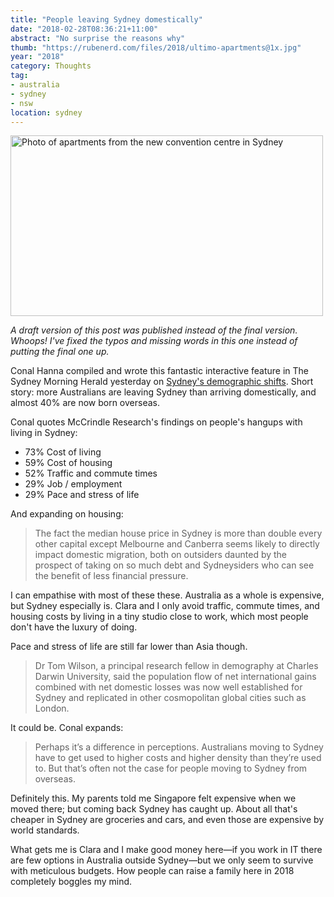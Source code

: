 ```yaml
---
title: "People leaving Sydney domestically"
date: "2018-02-28T08:36:21+11:00"
abstract: "No surprise the reasons why"
thumb: "https://rubenerd.com/files/2018/ultimo-apartments@1x.jpg"
year: "2018"
category: Thoughts
tag:
- australia
- sydney
- nsw
location: sydney
---
```

<p><img src="https://rubenerd.com/files/2018/sydneyapartments@1x.jpg" srcset="https://rubenerd.com/files/2018/sydneyapartments@1x.jpg 1x, https://rubenerd.com/files/2018/sydneyapartments@2x.jpg 2x" alt="Photo of apartments from the new convention centre in Sydney" style="width:500px; height:289px;" /></p>

<p style="font-style:italic">A draft version of this post was published instead of the final version. Whoops! I've fixed the typos and missing words in this one instead of putting the final one up.</p>

Conal Hanna compiled and wrote this fantastic interactive feature in The Sydney Morning Herald yesterday on [Sydney's demographic shifts]. Short story: more Australians are leaving Sydney than arriving domestically, and almost 40% are now born overseas. 

Conal quotes McCrindle Research's findings on people's hangups with living in Sydney:

* 73% Cost of living
* 59% Cost of housing
* 52% Traffic and commute times
* 29% Job / employment
* 29% Pace and stress of life

And expanding on housing:

> The fact the median house price in Sydney is more than double every other capital except Melbourne and Canberra seems likely to directly impact domestic migration, both on outsiders daunted by the prospect of taking on so much debt and Sydneysiders who can see the benefit of less financial pressure. 

I can empathise with most of these these. Australia as a whole is expensive, but Sydney especially is. Clara and I only avoid traffic, commute times, and housing costs by living in a tiny studio close to work, which most people don't have the luxury of doing.

Pace and stress of life are still far lower than Asia though.

> Dr Tom Wilson, a principal research fellow in demography at Charles Darwin University, said the population flow of net international gains combined with net domestic losses was now well established for Sydney and replicated in other cosmopolitan global cities such as London. 

It could be. Conal expands:

> Perhaps it’s a difference in perceptions. Australians moving to Sydney have to get used to higher costs and higher density than they’re used to. But that’s often not the case for people moving to Sydney from overseas.

Definitely this. My parents told me Singapore felt expensive when we moved there; but coming back Sydney has caught up. About all that's cheaper in Sydney are groceries and cars, and even those are expensive by world standards.

What gets me is Clara and I make good money here—if you work in IT there are few options in Australia outside Sydney—but we only seem to survive with meticulous budgets. How people can raise a family here in 2018 completely boggles my mind.

[Sydney's demographic shifts]: https://www.smh.com.au/interactive/2018/the-world-loves-sydney-australians-arent-that-fussed/

